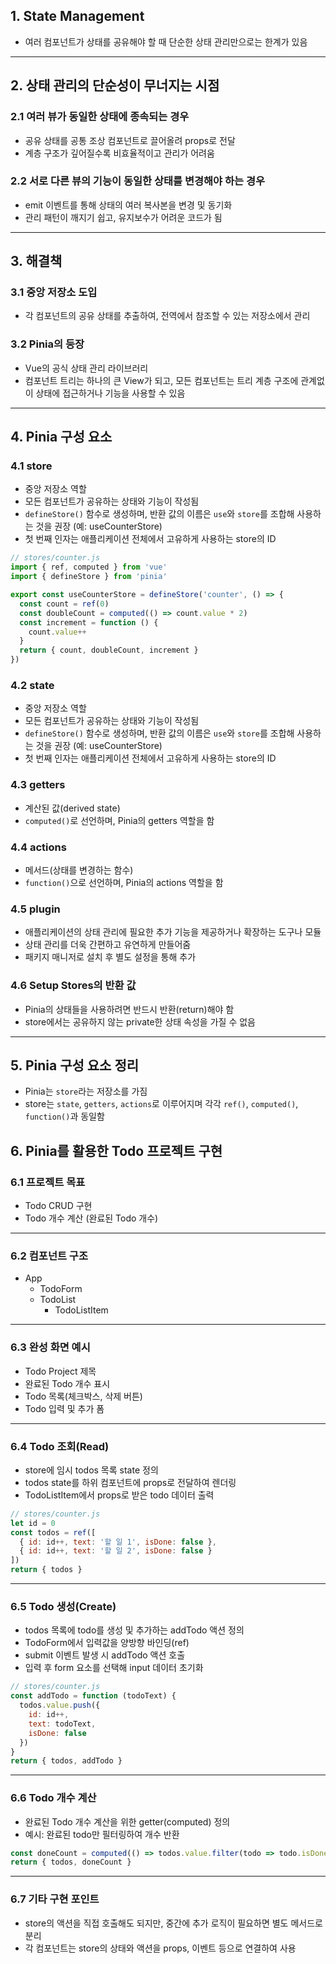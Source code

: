 ## 1. State Management

- 여러 컴포넌트가 상태를 공유해야 할 때 단순한 상태 관리만으로는 한계가 있음

---

## 2. 상태 관리의 단순성이 무너지는 시점

### 2.1 여러 뷰가 동일한 상태에 종속되는 경우
- 공유 상태를 공통 조상 컴포넌트로 끌어올려 props로 전달
- 계층 구조가 깊어질수록 비효율적이고 관리가 어려움

### 2.2 서로 다른 뷰의 기능이 동일한 상태를 변경해야 하는 경우
- emit 이벤트를 통해 상태의 여러 복사본을 변경 및 동기화
- 관리 패턴이 깨지기 쉽고, 유지보수가 어려운 코드가 됨

---

## 3. 해결책

### 3.1 중앙 저장소 도입
- 각 컴포넌트의 공유 상태를 추출하여, 전역에서 참조할 수 있는 저장소에서 관리

### 3.2 Pinia의 등장
- Vue의 공식 상태 관리 라이브러리
- 컴포넌트 트리는 하나의 큰 View가 되고, 모든 컴포넌트는 트리 계층 구조에 관계없이 상태에 접근하거나 기능을 사용할 수 있음

---

## 4. Pinia 구성 요소

### 4.1 store
- 중앙 저장소 역할
- 모든 컴포넌트가 공유하는 상태와 기능이 작성됨
- `defineStore()` 함수로 생성하며, 반환 값의 이름은 `use`와 `store`를 조합해 사용하는 것을 권장 (예: useCounterStore)
- 첫 번째 인자는 애플리케이션 전체에서 고유하게 사용하는 store의 ID

```js
// stores/counter.js
import { ref, computed } from 'vue'
import { defineStore } from 'pinia'

export const useCounterStore = defineStore('counter', () => {
  const count = ref(0)
  const doubleCount = computed(() => count.value * 2)
  const increment = function () {
    count.value++
  }
  return { count, doubleCount, increment }
})
```

### 4.2 state
- 중앙 저장소 역할
- 모든 컴포넌트가 공유하는 상태와 기능이 작성됨
- `defineStore()` 함수로 생성하며, 반환 값의 이름은 `use`와 `store`를 조합해 사용하는 것을 권장 (예: useCounterStore)
- 첫 번째 인자는 애플리케이션 전체에서 고유하게 사용하는 store의 ID

### 4.3 getters
- 계산된 값(derived state)
- `computed()`로 선언하며, Pinia의 getters 역할을 함

### 4.4 actions
- 메서드(상태를 변경하는 함수)
- `function()`으로 선언하며, Pinia의 actions 역할을 함

### 4.5 plugin
- 애플리케이션의 상태 관리에 필요한 추가 기능을 제공하거나 확장하는 도구나 모듈
- 상태 관리를 더욱 간편하고 유연하게 만들어줌
- 패키지 매니저로 설치 후 별도 설정을 통해 추가

### 4.6 Setup Stores의 반환 값
- Pinia의 상태들을 사용하려면 반드시 반환(return)해야 함
- store에서는 공유하지 않는 private한 상태 속성을 가질 수 없음

---

## 5. Pinia 구성 요소 정리
- Pinia는 `store`라는 저장소를 가짐
- store는 `state`, `getters`, `actions`로 이루어지며 각각 `ref()`, `computed()`, `function()`과 동일함

## 6. Pinia를 활용한 Todo 프로젝트 구현

### 6.1 프로젝트 목표
- Todo CRUD 구현
- Todo 개수 계산 (완료된 Todo 개수)

---

### 6.2 컴포넌트 구조
- App
  - TodoForm
  - TodoList
    - TodoListItem

---

### 6.3 완성 화면 예시
- Todo Project 제목
- 완료된 Todo 개수 표시
- Todo 목록(체크박스, 삭제 버튼)
- Todo 입력 및 추가 폼

---

### 6.4 Todo 조회(Read)
- store에 임시 todos 목록 state 정의
- todos state를 하위 컴포넌트에 props로 전달하여 렌더링
- TodoListItem에서 props로 받은 todo 데이터 출력

```js
// stores/counter.js
let id = 0
const todos = ref([
  { id: id++, text: '할 일 1', isDone: false },
  { id: id++, text: '할 일 2', isDone: false }
])
return { todos }
```

---

### 6.5 Todo 생성(Create)
- todos 목록에 todo를 생성 및 추가하는 addTodo 액션 정의
- TodoForm에서 입력값을 양방향 바인딩(ref)
- submit 이벤트 발생 시 addTodo 액션 호출
- 입력 후 form 요소를 선택해 input 데이터 초기화

```js
// stores/counter.js
const addTodo = function (todoText) {
  todos.value.push({
    id: id++,
    text: todoText,
    isDone: false
  })
}
return { todos, addTodo }
```

---

### 6.6 Todo 개수 계산
- 완료된 Todo 개수 계산을 위한 getter(computed) 정의
- 예시: 완료된 todo만 필터링하여 개수 반환

```js
const doneCount = computed(() => todos.value.filter(todo => todo.isDone).length)
return { todos, doneCount }
```

---

### 6.7 기타 구현 포인트
- store의 액션을 직접 호출해도 되지만, 중간에 추가 로직이 필요하면 별도 메서드로 분리
- 각 컴포넌트는 store의 상태와 액션을 props, 이벤트 등으로 연결하여 사용
